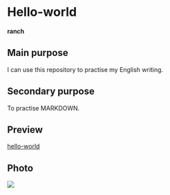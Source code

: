 # Hello-world
**ranch**

## Main purpose
I can use this repository to practise my English writing.

## Secondary purpose
To practise MARKDOWN.

## Preview
[hello-world](https://ranchia.github.io/hello-world/index.html)

## Photo
![](http://img.blog.csdn.net/20151129213701642)
